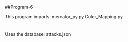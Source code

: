##Program-6

This program imports:
mercator_py.py Color_Mapping.py
#
Uses the database:
attacks.json
